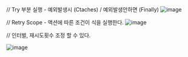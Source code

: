 

// Try 부분 실행 - 예외발생시 (Ctaches) / 예외발생안하면 (Finally)
![image](https://github.com/jaegyuyoo/automation/assets/57005741/4d284d4e-271e-4e20-a63a-7200f8297ca0)


// Retry Scope - 액션에 따른 조건이 식을 실행한다.
![image](https://github.com/jaegyuyoo/automation/assets/57005741/b429ae25-0e5d-4a00-a07f-c79b8335b250)

// 인터벌, 재시도횟수 조정 할 수 있다.

![image](https://github.com/jaegyuyoo/automation/assets/57005741/3b3b4cd6-4445-461c-8692-c0791f5768d7)
